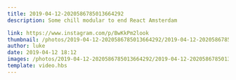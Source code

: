 ```yaml
---
title: 2019-04-12-2020586785013664292
description: Some chill modular to end React Amsterdam

link: https://www.instagram.com/p/BwKkPm2look
thumbnail: /photos/2019-04-12-2020586785013664292/2019-04-12-2020586785013664292.jpg
author: luke
date: 2019-04-12 18:12
images: /photos/2019-04-12-2020586785013664292/2019-04-12-2020586785013664292.jpg
template: video.hbs
---
```

